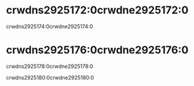 # crwdns2925172:0crwdne2925172:0

crwdns2925174:0crwdne2925174:0

# crwdns2925176:0crwdne2925176:0

crwdns2925178:0crwdne2925178:0

crwdns2925180:0crwdne2925180:0